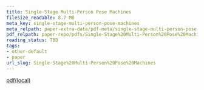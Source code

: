```yaml
---
title: Single-Stage Multi-Person Pose Machines
filesize_readable: 8.7 MB
meta_key: single-stage-multi-person-pose-machines
meta_relpath: paper-extra-data/pdf-meta/single-stage-multi-person-pose-machines.yaml
pdf_relpath: paper-repo/pdfs/Single-Stage%20Multi-Person%20Pose%20Machines.pdf
reading_status: TBD
tags:
- other-default
- paper
url_slug: Single-Stage%20Multi-Person%20Pose%20Machines
---
```


[pdf(local)](../../paper-repo/pdfs/Single-Stage%20Multi-Person%20Pose%20Machines.pdf)
